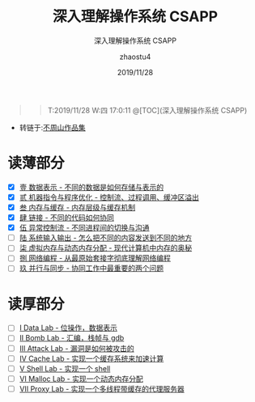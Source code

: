﻿---
layout:     post
title:      深入理解操作系统 CSAPP
subtitle:   深入理解操作系统 CSAPP
date:       2019/11/28
author:     zhaostu4
header-img: img/post-bg-ios10.jpg
catalog: true
tags:
	- 深入理解操作系统 CSAPP
    - 理解操作系统
    - 学习笔记
---

>> T:2019/11/28  W:四 17:0:11
@[TOC](深入理解操作系统 CSAPP)
- 转链于:[不周山作品集](https://wdxtub.com/csapp/thin-csapp-0/2016/04/16/)
# 读薄部分
- [x] [壹 数据表示 - 不同的数据是如何存储与表示的](http://wdxtub.com/csapp/thin-csapp-1/2016/04/16/)
- [x] [贰 机器指令与程序优化 - 控制流、过程调用、缓冲区溢出](http://wdxtub.com/csapp/thin-csapp-2/2016/04/16/)
- [x] [叁 内存与缓存 - 内存层级与缓存机制](http://wdxtub.com/csapp/thin-csapp-3/2016/04/16/)
- [x] [肆 链接 - 不同的代码如何协同](http://wdxtub.com/csapp/thin-csapp-4/2016/04/16/)
- [x] [伍 异常控制流 - 不同进程间的切换与沟通](http://wdxtub.com/csapp/thin-csapp-5/2016/04/16/)
- [ ] [陆 系统输入输出 - 怎么把不同的内容发送到不同的地方](http://wdxtub.com/csapp/thin-csapp-6/2016/04/16/)
- [ ] [柒 虚拟内存与动态内存分配 - 现代计算机中内存的奥秘](http://wdxtub.com/csapp/thin-csapp-7/2016/04/16/)
- [ ] [捌 网络编程 - 从最原始套接字彻底理解网络编程](http://wdxtub.com/csapp/thin-csapp-8/2016/04/16/)
- [ ] [玖 并行与同步 - 协同工作中最重要的两个问题](http://wdxtub.com/csapp/thin-csapp-9/2016/04/16/)
# 读厚部分
- [ ] [I Data Lab - 位操作，数据表示](http://wdxtub.com/csapp/thick-csapp-lab-1/2016/04/16/)
- [ ] [II Bomb Lab - 汇编，栈帧与 gdb](http://wdxtub.com/csapp/thick-csapp-lab-2/2016/04/16/)
- [ ] [III Attack Lab - 漏洞是如何被攻击的](http://wdxtub.com/csapp/thick-csapp-lab-3/2016/04/16/)
- [ ] [IV Cache Lab - 实现一个缓存系统来加速计算](http://wdxtub.com/csapp/thick-csapp-lab-4/2016/04/16/)
- [ ] [V Shell Lab - 实现一个 shell](http://wdxtub.com/csapp/thick-csapp-lab-5/2016/04/16/)
- [ ] [VI Malloc Lab - 实现一个动态内存分配](http://wdxtub.com/csapp/thick-csapp-lab-6/2016/04/16/)
- [ ] [VII Proxy Lab - 实现一个多线程带缓存的代理服务器](http://wdxtub.com/csapp/thick-csapp-lab-7/2016/04/16/)
